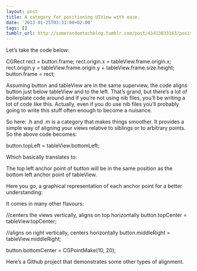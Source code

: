 ```yaml
---
layout: post
title: A category for positioning UIView with ease.
date: '2013-01-25T03:31:00+02:00'
tags: []
tumblr_url: http://somerandomtechblog.tumblr.com/post/41413833163/positioning-uiview-with-ease
---
```

Let’s take the code below:

CGRect rect = button.frame;
rect.origin.x = tableView.frame.origin.x;
rect.origin.y = tableView.frame.origin.y + tableView.frame.size.height;
button.frame = rect;


Assuming button and tableView are in the same superview, the code aligns button just below  tableView and to the left. That’s grand, but there’s a lot of boilerplate code around and if you’re not using nib files, you’ll be writing a lot of code like this. Actually, even if you do use nib files you’ll probably going to write this stuff often enough to become a nuisance.



So here: .h and .m is a category that makes things smoother. It provides a simple way of aligning your views relative to siblings or to arbitrary points. So the above code becomes:

button.topLeft = tableView.bottomLeft;


Which basically translates to:

The top left anchor point of button will be in the same position as the bottom left anchor point of tableView.

Here you go, a graphical representation of each anchor point for a better understanding:



It comes in many other flavours:

//centers the views vertically, aligns on top horizontally
button.topCenter = tableView.topCenter;

//aligns on right vertically, centers horizontally
button.middleRight = tableView.middleRight;

button.bottomCenter = CGPointMake(10, 20);


Here’s a Github project that demonstrates some other types of alignment.
